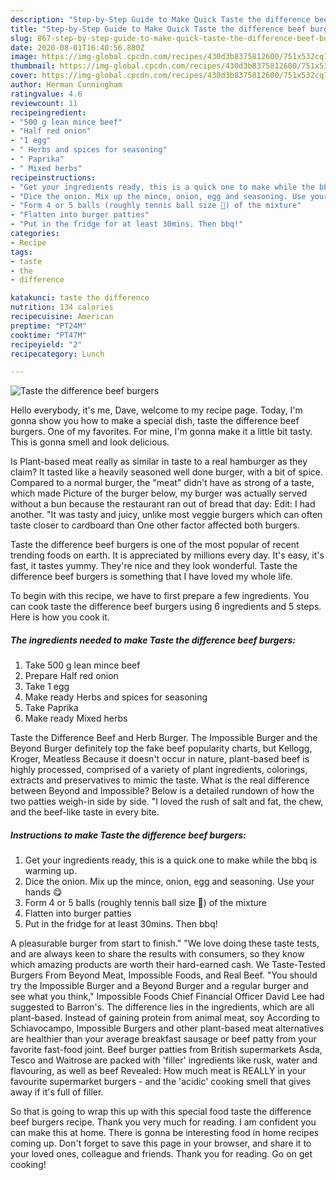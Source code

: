 ```yaml
---
description: "Step-by-Step Guide to Make Quick Taste the difference beef burgers"
title: "Step-by-Step Guide to Make Quick Taste the difference beef burgers"
slug: 867-step-by-step-guide-to-make-quick-taste-the-difference-beef-burgers
date: 2020-08-01T16:40:56.880Z
image: https://img-global.cpcdn.com/recipes/430d3b8375812600/751x532cq70/taste-the-difference-beef-burgers-recipe-main-photo.jpg
thumbnail: https://img-global.cpcdn.com/recipes/430d3b8375812600/751x532cq70/taste-the-difference-beef-burgers-recipe-main-photo.jpg
cover: https://img-global.cpcdn.com/recipes/430d3b8375812600/751x532cq70/taste-the-difference-beef-burgers-recipe-main-photo.jpg
author: Herman Cunningham
ratingvalue: 4.6
reviewcount: 11
recipeingredient:
- "500 g lean mince beef"
- "Half red onion"
- "1 egg"
- " Herbs and spices for seasoning"
- " Paprika"
- " Mixed herbs"
recipeinstructions:
- "Get your ingredients ready, this is a quick one to make while the bbq is warming up."
- "Dice the onion. Mix up the mince, onion, egg and seasoning. Use your hands 😋"
- "Form 4 or 5 balls (roughly tennis ball size 🎾) of the mixture"
- "Flatten into burger patties"
- "Put in the fridge for at least 30mins. Then bbq!"
categories:
- Recipe
tags:
- taste
- the
- difference

katakunci: taste the difference 
nutrition: 134 calories
recipecuisine: American
preptime: "PT24M"
cooktime: "PT47M"
recipeyield: "2"
recipecategory: Lunch

---
```



![Taste the difference beef burgers](https://img-global.cpcdn.com/recipes/430d3b8375812600/751x532cq70/taste-the-difference-beef-burgers-recipe-main-photo.jpg)

Hello everybody, it's me, Dave, welcome to my recipe page. Today, I'm gonna show you how to make a special dish, taste the difference beef burgers. One of my favorites. For mine, I'm gonna make it a little bit tasty. This is gonna smell and look delicious.

Is Plant-based meat really as similar in taste to a real hamburger as they claim? It tasted like a heavily seasoned well done burger, with a bit of spice. Compared to a normal burger, the &#34;meat&#34; didn&#39;t have as strong of a taste, which made Picture of the burger below, my burger was actually served without a bun because the restaurant ran out of bread that day: Edit: I had another. &#34;It was tasty and juicy, unlike most veggie burgers which can often taste closer to cardboard than One other factor affected both burgers.

Taste the difference beef burgers is one of the most popular of recent trending foods on earth. It is appreciated by millions every day. It's easy, it's fast, it tastes yummy. They're nice and they look wonderful. Taste the difference beef burgers is something that I have loved my whole life.


To begin with this recipe, we have to first prepare a few ingredients. You can cook taste the difference beef burgers using 6 ingredients and 5 steps. Here is how you cook it.

<!--inarticleads1-->

##### The ingredients needed to make Taste the difference beef burgers:

1. Take 500 g lean mince beef
1. Prepare Half red onion
1. Take 1 egg
1. Make ready  Herbs and spices for seasoning
1. Take  Paprika
1. Make ready  Mixed herbs


Taste the Difference Beef and Herb Burger. The Impossible Burger and the Beyond Burger definitely top the fake beef popularity charts, but Kellogg, Kroger, Meatless Because it doesn&#39;t occur in nature, plant-based beef is highly processed, comprised of a variety of plant ingredients, colorings, extracts and preservatives to mimic the taste. What is the real difference between Beyond and Impossible? Below is a detailed rundown of how the two patties weigh-in side by side. &#34;I loved the rush of salt and fat, the chew, and the beef-like taste in every bite. 

<!--inarticleads2-->

##### Instructions to make Taste the difference beef burgers:

1. Get your ingredients ready, this is a quick one to make while the bbq is warming up.
1. Dice the onion. Mix up the mince, onion, egg and seasoning. Use your hands 😋
1. Form 4 or 5 balls (roughly tennis ball size 🎾) of the mixture
1. Flatten into burger patties
1. Put in the fridge for at least 30mins. Then bbq!


A pleasurable burger from start to finish.&#34; &#34;We love doing these taste tests, and are always keen to share the results with consumers, so they know which amazing products are worth their hard-earned cash. We Taste-Tested Burgers From Beyond Meat, Impossible Foods, and Real Beef. &#34;You should try the Impossible Burger and a Beyond Burger and a regular burger and see what you think,&#34; Impossible Foods Chief Financial Officer David Lee had suggested to Barron&#39;s. The difference lies in the ingredients, which are all plant-based. Instead of gaining protein from animal meat, soy According to Schiavocampo, Impossible Burgers and other plant-based meat alternatives are healthier than your average breakfast sausage or beef patty from your favorite fast-food joint. Beef burger patties from British supermarkets Asda, Tesco and Waitrose are packed with &#39;filler&#39; ingredients like rusk, water and flavouring, as well as beef Revealed: How much meat is REALLY in your favourite supermarket burgers - and the &#39;acidic&#39; cooking smell that gives away if it&#39;s full of filler. 

So that is going to wrap this up with this special food taste the difference beef burgers recipe. Thank you very much for reading. I am confident you can make this at home. There is gonna be interesting food in home recipes coming up. Don't forget to save this page in your browser, and share it to your loved ones, colleague and friends. Thank you for reading. Go on get cooking!
